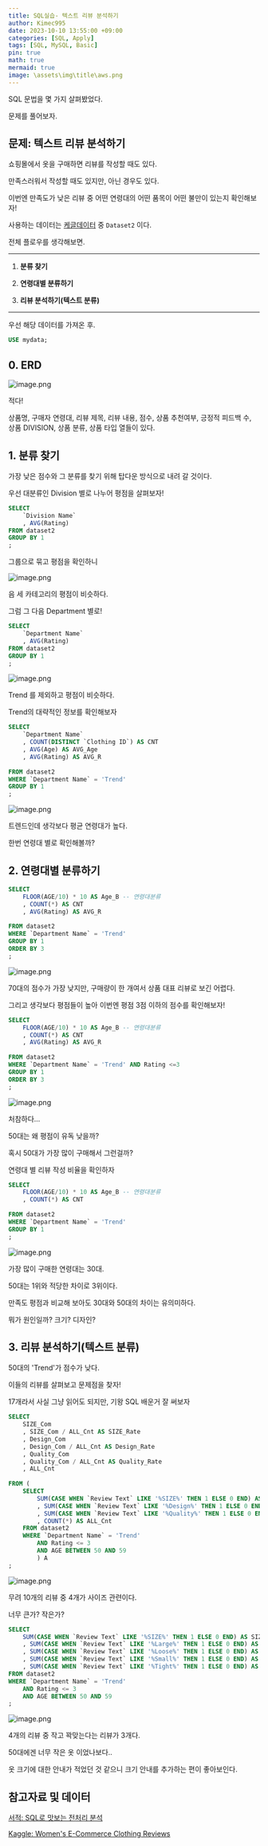 ```yaml
---
title: SQL실습- 텍스트 리뷰 분석하기
author: Kimec995
date: 2023-10-10 13:55:00 +09:00
categories: [SQL, Apply]
tags: [SQL, MySQL, Basic]
pin: true
math: true
mermaid: true
image: \assets\img\title\aws.png
---
```


SQL 문법을 몇 가지 살펴봤었다.

문제를 풀어보자.


## 문제: 텍스트 리뷰 분석하기

쇼핑몰에서 옷을 구매하면 리뷰를 작성할 때도 있다.

만족스러워서 작성할 때도 있지만, 아닌 경우도 있다.

이번엔 만족도가 낮은 리뷰 중 어떤 연령대의 어떤 품목이 어떤 불만이 있는지 확인해보자!

사용하는 데이터는 [케글데이터](https://www.kaggle.com/datasets/nicapotato/womens-ecommerce-clothing-reviews) 중 `Dataset2` 이다.

전체 플로우를 생각해보면.

---

1. **분류 찾기**

2. **연령대별 분류하기**

3. **리뷰 분석하기(텍스트 분류)**

---
우선 해당 데이터를 가져온 후.

```sql
USE mydata;
```

## 0. ERD

![image.png](\assets\img\postimg\SQL_ALL\SQL_ALL_00_Dataset2.png)

적다!

상품명, 구매자 연령대, 리뷰 제목, 리뷰 내용, 점수, 상품 추천여부, 긍정적 피드백 수, 상품 DIVISION, 상품 분류, 상품 타입 열들이 있다.

## 1. 분류 찾기

가장 낮은 점수와 그 분류를 찾기 위해 탑다운 방식으로 내려 갈 것이다.

우선 대분류인 Division 별로 나누어 평점을 살펴보자!

```sql
SELECT
	`Division Name`
    , AVG(Rating)
FROM dataset2
GROUP BY 1
;
```
그룹으로 묶고 평점을 확인하니

![image.png](\assets\img\postimg\SQL_Q3\SQL_Q3_01.png)

음 세 카테고리의 평점이 비슷하다.

그럼 그 다음 Department 별로!

```sql
SELECT
	`Department Name`
    , AVG(Rating)
FROM dataset2
GROUP BY 1
;
```

![image.png](\assets\img\postimg\SQL_Q3\SQL_Q3_02.png)

Trend 를 제외하고 평점이 비슷하다.

Trend의 대략적인 정보를 확인해보자

```sql
SELECT
	`Department Name`
    , COUNT(DISTINCT `Clothing ID`) AS CNT
    , AVG(Age) AS AVG_Age
    , AVG(Rating) AS AVG_R
    
FROM dataset2
WHERE `Department Name` = 'Trend'
GROUP BY 1
;
```
![image.png](\assets\img\postimg\SQL_Q3\SQL_Q3_03.png)

트렌드인데 생각보다 평균 연령대가 높다.

한번 연령대 별로 확인해볼까?

## 2. 연령대별 분류하기

```sql
SELECT
	FLOOR(AGE/10) * 10 AS Age_B -- 연령대분류
    , COUNT(*) AS CNT
    , AVG(Rating) AS AVG_R
    
FROM dataset2
WHERE `Department Name` = 'Trend'
GROUP BY 1
ORDER BY 3
;
```

![image.png](\assets\img\postimg\SQL_Q3\SQL_Q3_04.png)

70대의 점수가 가장 낮지만, 구매량이 한 개여서 상품 대표 리뷰로 보긴 어렵다.

그리고 생각보다 평점들이 높아 이번엔 평점 3점 이하의 점수를 확인해보자!

```sql
SELECT
	FLOOR(AGE/10) * 10 AS Age_B -- 연령대분류
    , COUNT(*) AS CNT
    , AVG(Rating) AS AVG_R
    
FROM dataset2
WHERE `Department Name` = 'Trend' AND Rating <=3
GROUP BY 1
ORDER BY 3
;
```

![image.png](\assets\img\postimg\SQL_Q3\SQL_Q3_05.png)

처참하다...

50대는 왜 평점이 유독 낮을까?

혹시 50대가 가장 많이 구매해서 그런걸까?

연령대 별 리뷰 작성 비율을 확인하자

```sql
SELECT
	FLOOR(AGE/10) * 10 AS Age_B -- 연령대분류
    , COUNT(*) AS CNT
    
FROM dataset2
WHERE `Department Name` = 'Trend'
GROUP BY 1
;
```
![image.png](\assets\img\postimg\SQL_Q3\SQL_Q3_06.png)

가장 많이 구매한 연령대는 30대.

50대는 1위와 적당한 차이로 3위이다.

만족도 평점과 비교해 보아도 30대와 50대의 차이는 유의미하다.

뭐가 원인일까? 크기? 디자인?

## 3. 리뷰 분석하기(텍스트 분류)

50대의 'Trend'가 점수가 낮다.

이들의 리뷰를 살펴보고 문제점을 찾자!

17개라서 사실 그냥 읽어도 되지만, 기왕 SQL 배운거 잘 써보자

```sql
SELECT
	SIZE_Com
    , SIZE_Com / ALL_Cnt AS SIZE_Rate
    , Design_Com
    , Design_Com / ALL_Cnt AS Design_Rate
    , Quality_Com
    , Quality_Com / ALL_Cnt AS Quality_Rate
    , ALL_Cnt
	
FROM (
	SELECT
		SUM(CASE WHEN `Review Text` LIKE '%SIZE%' THEN 1 ELSE 0 END) AS SIZE_Com
		, SUM(CASE WHEN `Review Text` LIKE '%Design%' THEN 1 ELSE 0 END) AS Design_Com
        , SUM(CASE WHEN `Review Text` LIKE '%Quality%' THEN 1 ELSE 0 END) AS Quality_Com
		, COUNT(*) AS ALL_Cnt
	FROM dataset2
	WHERE `Department Name` = 'Trend'
		AND Rating <= 3
        AND AGE BETWEEN 50 AND 59
		) A
;
```

![image.png](\assets\img\postimg\SQL_Q3\SQL_Q3_07.png)

무려 10개의 리뷰 중 4개가 사이즈 관련이다.

너무 큰가? 작은가?

```sql
SELECT
	SUM(CASE WHEN `Review Text` LIKE '%SIZE%' THEN 1 ELSE 0 END) AS SIZE_Com
	, SUM(CASE WHEN `Review Text` LIKE '%Large%' THEN 1 ELSE 0 END) AS Large_Com
	, SUM(CASE WHEN `Review Text` LIKE '%Loose%' THEN 1 ELSE 0 END) AS Loose_Com
	, SUM(CASE WHEN `Review Text` LIKE '%Small%' THEN 1 ELSE 0 END) AS Small_Com
	, SUM(CASE WHEN `Review Text` LIKE '%Tight%' THEN 1 ELSE 0 END) AS Tight_Com
FROM dataset2
WHERE `Department Name` = 'Trend'
	AND Rating <= 3
	AND AGE BETWEEN 50 AND 59
;
```
![image.png](\assets\img\postimg\SQL_Q3\SQL_Q3_08.png)

4개의 리뷰 중 작고 꽉맞는다는 리뷰가 3개다.

50대에겐 너무 작은 옷 이었나보다..

옷 크기에 대한 안내가 적었던 것 같으니 크기 안내를 추가하는 편이 좋아보인다.

## 참고자료 및 데이터

[서적: SQL로 맛보는 전처리 분석](https://product.kyobobook.co.kr/detail/S000001934242)

[Kaggle: Women's E-Commerce Clothing Reviews](https://www.kaggle.com/datasets/nicapotato/womens-ecommerce-clothing-reviews)
